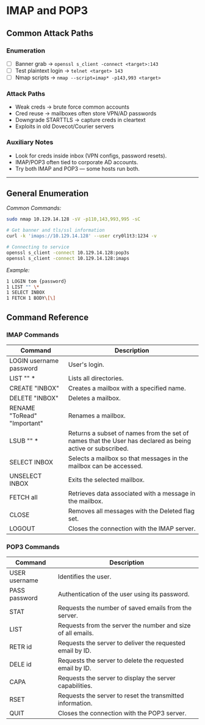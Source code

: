# IMAP and POP3

## Common Attack Paths

### Enumeration

- [ ] Banner grab → `openssl s_client -connect <target>:143`
- [ ] Test plaintext login → `telnet <target> 143`
- [ ] Nmap scripts → `nmap --script=imap* -p143,993 <target>`

### Attack Paths

- Weak creds → brute force common accounts
- Cred reuse → mailboxes often store VPN/AD passwords
- Downgrade STARTTLS → capture creds in cleartext
- Exploits in old Dovecot/Courier servers

### Auxiliary Notes

- Look for creds inside inbox (VPN configs, password resets).
- IMAP/POP3 often tied to corporate AD accounts.
- Try both IMAP and POP3 — some hosts run both.

---

## General Enumeration

*Common Commands:*

```bash
sudo nmap 10.129.14.128 -sV -p110,143,993,995 -sC

# Get banner and tls/ssl information
curl -k 'imaps://10.129.14.128' --user cry0l1t3:1234 -v

# Connecting to service
openssl s_client -connect 10.129.14.128:pop3s
openssl s_client -connect 10.129.14.128:imaps
```

*Example:*

```bash
1 LOGIN tom {password}
1 LIST "" \*
1 SELECT INBOX
1 FETCH 1 BODY\[\]
```

## Command Reference

### IMAP Commands

| Command                     | Description                                                                                               |
| --------------------------- | --------------------------------------------------------------------------------------------------------- |
| LOGIN username password     | User's login.                                                                                             |
| LIST "" \*                  | Lists all directories.                                                                                    |
| CREATE "INBOX"              | Creates a mailbox with a specified name.                                                                  |
| DELETE "INBOX"              | Deletes a mailbox.                                                                                        |
| RENAME "ToRead" "Important" | Renames a mailbox.                                                                                        |
| LSUB "" \*                  | Returns a subset of names from the set of names that the User has declared as being active or subscribed. |
| SELECT INBOX                | Selects a mailbox so that messages in the mailbox can be accessed.                                        |
| UNSELECT INBOX              | Exits the selected mailbox.                                                                               |
| FETCH <ID> all              | Retrieves data associated with a message in the mailbox.                                                  |
| CLOSE                       | Removes all messages with the Deleted flag set.                                                           |
| LOGOUT                      | Closes the connection with the IMAP server.                                                               |

### POP3 Commands

| Command       | Description                                                 |
| ------------- | ----------------------------------------------------------- |
| USER username | Identifies the user.                                        |
| PASS password | Authentication of the user using its password.              |
| STAT          | Requests the number of saved emails from the server.        |
| LIST          | Requests from the server the number and size of all emails. |
| RETR id       | Requests the server to deliver the requested email by ID.   |
| DELE id       | Requests the server to delete the requested email by ID.    |
| CAPA          | Requests the server to display the server capabilities.     |
| RSET          | Requests the server to reset the transmitted information.   |
| QUIT          | Closes the connection with the POP3 server.                 |
